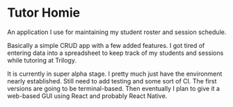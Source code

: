 # Tutor Homie
An application I use for maintaining my student roster and session schedule.

Basically a simple CRUD app with a few added features. I got tired of entering data into a
spreadsheet to keep track of my students and sessions while tutoring at Trilogy. 

It is currently in super alpha stage. I pretty much just have the environment nearly established.
Still need to add testing and some sort of CI. The first versions are going to be terminal-based.
Then eventually I plan to give it a web-based GUI using React and probably React Native.
